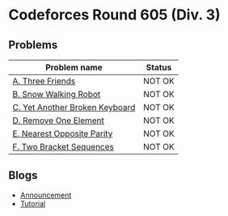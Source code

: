# Codeforces Round 605 (Div. 3)

## Problems

|Problem name|Status|
|------------|---------|
| [A. Three Friends](problems/A._Three_Friends.md)|NOT OK|
| [B. Snow Walking Robot](problems/B._Snow_Walking_Robot.md)|NOT OK|
| [C. Yet Another Broken Keyboard](problems/C._Yet_Another_Broken_Keyboard.md)|NOT OK|
| [D. Remove One Element](problems/D._Remove_One_Element.md)|NOT OK|
| [E. Nearest Opposite Parity](problems/E._Nearest_Opposite_Parity.md)|NOT OK|
| [F. Two Bracket Sequences](problems/F._Two_Bracket_Sequences.md)|NOT OK|
## Blogs

- [Announcement](blogs/Announcement.md)
- [Tutorial](blogs/Tutorial.md)

